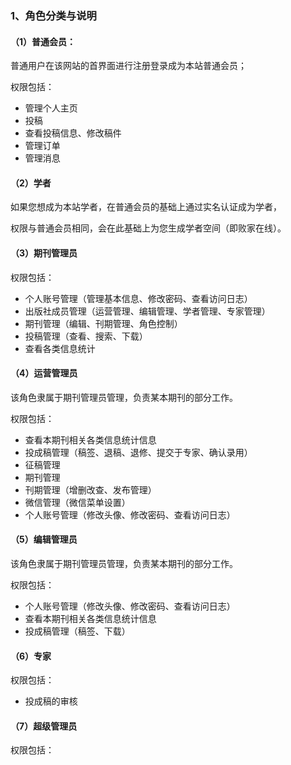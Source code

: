 ### 1、角色分类与说明

#### （1）普通会员：

普通用户在该网站的首界面进行注册登录成为本站普通会员；

权限包括：

* 管理个人主页
* 投稿
* 查看投稿信息、修改稿件
* 管理订单
* 管理消息

#### （2）学者

如果您想成为本站学者，在普通会员的基础上通过实名认证成为学者，

权限与普通会员相同，会在此基础上为您生成学者空间（即败家在线）。

#### （3）期刊管理员

权限包括：

* 个人账号管理（管理基本信息、修改密码、查看访问日志）
* 出版社成员管理（运营管理、编辑管理、学者管理、专家管理）
* 期刊管理（编辑、刊期管理、角色控制）
* 投稿管理（查看、搜索、下载）
* 查看各类信息统计

#### （4）运营管理员

该角色隶属于期刊管理员管理，负责某本期刊的部分工作。

权限包括：

* 查看本期刊相关各类信息统计信息
* 投成稿管理（稿签、退稿、退修、提交于专家、确认录用）
* 征稿管理
* 期刊管理
* 刊期管理（增删改查、发布管理）
* 微信管理（微信菜单设置）
* 个人账号管理（修改头像、修改密码、查看访问日志）

#### （5）编辑管理员

该角色隶属于期刊管理员管理，负责某本期刊的部分工作。

权限包括：

* 个人账号管理（修改头像、修改密码、查看访问日志）
* 查看本期刊相关各类信息统计信息
* 投成稿管理（稿签、下载）

#### （6）专家

权限包括：

* 投成稿的审核

#### （7）超级管理员

权限包括：



   






